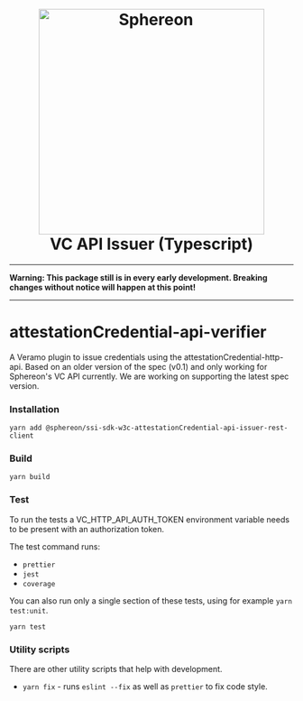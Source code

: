 <!--suppress HtmlDeprecatedAttribute -->
<h1 align="center">
  <br>
  <a href="https://www.sphereon.com"><img src="https://sphereon.com/content/themes/sphereon/assets/img/logo.svg" alt="Sphereon" width="400"></a>
  <br>VC API Issuer (Typescript) 
  <br>
</h1>

---

**Warning: This package still is in every early development. Breaking changes without notice will happen at this point!**

---

# attestationCredential-api-verifier

A Veramo plugin to issue credentials using the attestationCredential-http-api. Based on an older version of the spec (v0.1) and only working for Sphereon's VC API currently. We are working on supporting the latest spec version.

### Installation

```shell
yarn add @sphereon/ssi-sdk-w3c-attestationCredential-api-issuer-rest-client
```

### Build

```shell
yarn build
```

### Test

To run the tests a VC_HTTP_API_AUTH_TOKEN environment variable needs to be present with an authorization token.

The test command runs:

- `prettier`
- `jest`
- `coverage`

You can also run only a single section of these tests, using for example `yarn test:unit`.

```shell
yarn test
```

### Utility scripts

There are other utility scripts that help with development.

- `yarn fix` - runs `eslint --fix` as well as `prettier` to fix code style.
